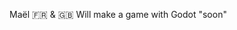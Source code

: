 Maël
🇫🇷 & 🇬🇧
Will make a game with Godot "soon"

<!--
- 👋 Hi, my name is Maël
- 🌐 I speak both 🇫🇷 and 🇬🇧
- 🎓 Higer National Diploma - IT services for organizations (BTS SIO, France)
- 💻 My main programming languages:
  - 🐍 Python
  - 🍵 Java
  - 🐘 PHP
- 🛠️ Currently working on a video game made only using python


- 👋 Hi, I’m @Ma0x00EBl
- 👀 I’m interested in ...
- 🌱 I’m currently learning ...
- 💞️ I’m looking to collaborate on ...
- 📫 How to reach me ...
- 😄 Pronouns: ...
- ⚡ Fun fact: ...


Ma0x00EBl/Ma0x00EBl is a ✨ special ✨ repository because its `README.md` (this file) appears on your GitHub profile.
You can click the Preview link to take a look at your changes.
--->
